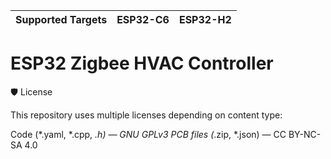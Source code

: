 | Supported Targets | ESP32-C6 | ESP32-H2 |
| ----------------- |  -------- | -------- |

# ESP32 Zigbee HVAC Controller

🛡️ License

This repository uses multiple licenses depending on content type:

Code (*.yaml, *.cpp, *.h) — GNU GPLv3
PCB files (*.zip, *.json) — CC BY-NC-SA 4.0
